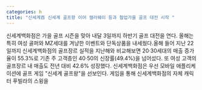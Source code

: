 ```yaml
---
categories: h
title: "신세계百 신세계 골프왕 이어 캘러웨이 등과 협업가을 골프 대전 시작 "
---
```

신세계백화점은 가을 골프 시즌을 맞아 내달 3일까지 하반기 골프 대전을 연다. 올해는 특히 여성 골퍼와 MZ세대를 겨냥한 이벤트와 단독상품을 내세웠다.올해 들어 지난 22일까지 신세계백화점의 골프장르 실적을 지난해와 비교해보면 20·30세대의 매출 증가율이 55.3%로 기존 주 고객층인 40·50의 신장률(49.4%)을 넘어섰다. 또 여성 고객의 골프장르 내 매출도 전년 대비 42.6% 성장했다. 신세계백화점은 우선 모바일 애플리케이션에 골프 게임 "신세계 골프왕"을 선보인다. 게임을 통해 신세계백화점의 자체 캐릭터 푸빌라의 스윙을